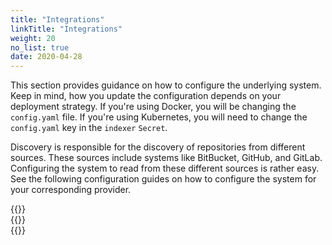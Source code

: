```yaml
---
title: "Integrations"
linkTitle: "Integrations"
weight: 20
no_list: true
date: 2020-04-28
---
```


This section provides guidance on how to configure the underlying system.
Keep in mind, how you update the configuration depends on your deployment strategy.
If you're using Docker, you will be changing the `config.yaml` file.
If you're using Kubernetes, you will need to change the `config.yaml` key in the `indexer` `Secret`.

Discovery is responsible for the discovery of repositories from different sources.
These sources include systems like BitBucket, GitHub, and GitLab.
Configuring the system to read from these different sources is rather easy.
See the following configuration guides on how to configure the system for your corresponding provider.

<div class="row" style="max-width: 80%;">
  <div class="col-sm-6 col-md-4">
    {{<card-icon
      border="white"
      src="/images/github.png"
      title="GitHub"
      link="/docs/integrations/github/"
      text="Index user and organization repositories."
      >}}
  </div>
  <div class="col-sm-6 col-md-4">
    {{<card-icon
      border="white"
      src="/images/gitlab.png"
      title="GitLab"
      link="/docs/integrations/gitlab/"
      text="Index user and group repositories."
    >}}
  </div>
  <div class="col-sm-6 col-md-4">
    {{<card-icon
      border="white"
      src="/images/bitbucket.png"
      title="BitBucket"
      link="/docs/integrations/bitbucket/"
      text="Index user and team repositories."
    >}}
  </div>
</div>

